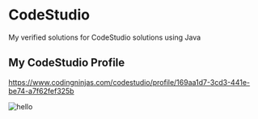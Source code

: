 # CodeStudio
My verified solutions for CodeStudio solutions using Java

## My CodeStudio Profile
https://www.codingninjas.com/codestudio/profile/169aa1d7-3cd3-441e-be74-a7f62fef325b

![hello](https://github.com/TurquoiseApps/HackerRank_Prepare_Java_Solutions/blob/main/codestudio.png)
